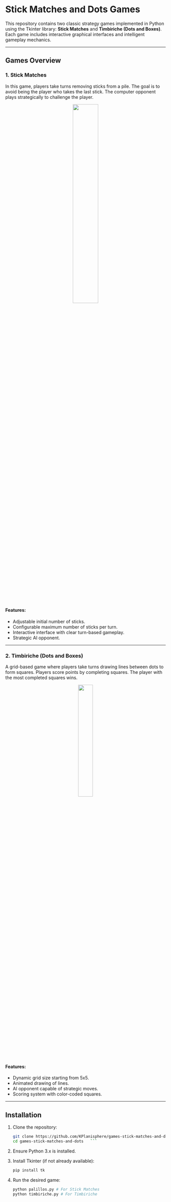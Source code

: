 
# Stick Matches and Dots Games  

This repository contains two classic strategy games implemented in Python using the Tkinter library: **Stick Matches** and **Timbiriche (Dots and Boxes)**. Each game includes interactive graphical interfaces and intelligent gameplay mechanics.  

---

## Games Overview  

### 1. **Stick Matches**  
In this game, players take turns removing sticks from a pile. The goal is to avoid being the player who takes the last stick. The computer opponent plays strategically to challenge the player.  

<p align= "center">
    <img src="https://github.com/user-attachments/assets/1fcaca6b-61ba-440c-a55e-bc135ccccfdb" style="width: 40%; height: auto;">
</p>

#### Features:  
- Adjustable initial number of sticks.  
- Configurable maximum number of sticks per turn.  
- Interactive interface with clear turn-based gameplay.  
- Strategic AI opponent.  

---

### 2. **Timbiriche (Dots and Boxes)**  
A grid-based game where players take turns drawing lines between dots to form squares. Players score points by completing squares. The player with the most completed squares wins.  

<p align= "center">
    <img src="https://github.com/user-attachments/assets/0966b731-428f-4f26-adae-e9649f12745c" style="width: 30%; height: auto;">
</p>

#### Features:  
- Dynamic grid size starting from 5x5.  
- Animated drawing of lines.  
- AI opponent capable of strategic moves.  
- Scoring system with color-coded squares.  

---

## Installation  

1. Clone the repository:  
   ```bash
   git clone https://github.com/KPlanisphere/games-stick-matches-and-dots.git
   cd games-stick-matches-and-dots   ```
2. Ensure Python 3.x is installed.
    
3. Install Tkinter (if not already available):
	```bash
	pip install tk   
	```
4. Run the desired game:
	```bash
	python palillos.py # For Stick Matches 
	python timbiriche.py # For Timbiriche
	```

